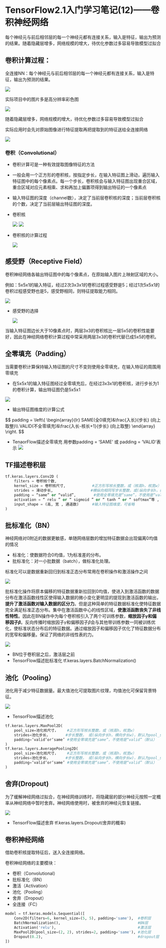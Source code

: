 # TensorFlow2.1入门学习笔记(12)——卷积神经网络


每个神经元与前后相邻层的每一个神经元都有连接关系，输入是特征，输出为预测的结果。随着隐藏层增多，网络规模的增大，待优化参数过多容易导致模型过拟合

## 卷积计算过程：
全连接NN：每个神经元与前后相邻层的每一个神经元都有连接关系，输入是特征，输出为预测的结果。

![](https://img-blog.csdnimg.cn/20200612195038324.png " ")

实际项目中的图片多是高分辨率彩色图
	
![](https://img-blog.csdnimg.cn/20200612195316182.png " ")

随着隐藏层增多，网络规模的增大，待优化参数过多容易导致模型过拟合

实际应用时会先对原始图像进行特征提取再把提取到的特征送给全连接网络

![](https://img-blog.csdnimg.cn/20200612195743308.png " ")

### 卷积（Convolutional）
- 卷积计算可是一种有效提取图像特征的方法
- 一般会用一个正方形的卷积核，按指定步长，在输入特征图上滑动，遍历输入特征图中的每个像素点。每一个步长，卷积核会与输入特征图出现重合区域，重合区域对应元素相乘、求和再加上偏置项得到输出特征的一个像素点
- 输入特征图的深度（channel数），决定了当前层卷积核的深度；当前层卷积核的个数，决定了当前层输出特征图的深度。
- 卷积核

	![](https://img-blog.csdnimg.cn/20200612222105316.png " ")
	![](https://img-blog.csdnimg.cn/20200612222800539.png " ")

- 卷积核的计算过程

	![](https://img-blog.csdnimg.cn/20200612223035455.gif " ")

## 感受野（Receptive Field）
卷积神经网络各输出特征图中的每个像素点，在原始输入图片上映射区域的大小。

例如：5x5x1的输入特征，经过2次3x3x1的卷积过程感受野是5；经过1次5x5x1的卷积过程感受野也是5，感受野相同，则特征提取能力相同。

![](https://img-blog.csdnimg.cn/20200612223641326.png " ")

- 感受野的选择

	![](https://img-blog.csdnimg.cn/20200612223955243.png " ")

当输入特征图边长大于10像素点时，两层3x3的卷积核比一层5x5的卷积性能要好，因此在神经网络卷积计算过程中常采用两层3x3的卷积代替已成5x5的卷积。

## 全零填充（Padding）

当需要卷积计算保持输入特征图的尺寸不变则使用全零填充，在输入特征的周围用零填充

- 在5x5x1的输入特征图经过全零填充后，在经过3x3x1的卷积核，进行步长为1的卷积计算，输出特征图仍是5x5x1

![](https://img-blog.csdnimg.cn/20200612233752911.png " ")

- 输出特征图维度的计算公式

<div>
$$
padding = \left\{
  \begin{array}{lr}
    SAME(全0填充)&\frac{入长}{步长}	(向上取整)\\
    VALID(不全零填充)&\frac{入长-核长+1}{步长}	(向上取整)
  \end{array}
\right.
$$
</div>

- TenaorFlow描述全零填充
	用参数padding = ‘SAME’ 或 padding = ‘VALID’表示
	![](https://img-blog.csdnimg.cn/2020061223504981.png " ")
## TF描述卷积层
```python
tf.keras.layers.Conv2D (
	filters = 卷积核个数,
	kernel_size = 卷积核尺寸, 			#正方形写核长整数，或（核高h，核宽w）
	strides = 滑动步长,					#横纵向相同写步长整数，或(纵向步长h，横向步长w)，默认1
	padding = “same” or “valid”, 		#使用全零填充是“same”，不使用是“valid”（默认）
	activation = “ relu ” or “ sigmoid ” or “ tanh ” or “ softmax”等 , 		#如有BN此处不写
	input_shape = (高, 宽 , 通道数)		#输入特征图维度，可省略
)
```

## 批标准化（BN）
神经网络对0附近的数据更敏感，单随网络层数的增加特征数据会出现偏离0均值的情况

- 标准化：使数据符合0均值，1为标准差的分布。
- 批标准化：对一小批数据（batch），做标准化处理。

标准化可以是数据重新回归到标准正态分布常用在卷积操作和激活操作之间

![](https://img-blog.csdnimg.cn/2020061300060593.png " ")

批标准化操作将原本偏移的特征数据重新拉回到0均值，使进入到激活函数的数据分布在激活函数线性区使得输入数据的微小变化更明显的提现到激活函数的输出，**提升了激活函数对输入数据的区分力**。但是这种简单的特征数据标准化使特征数据完全满足标准正态分布。集中在激活函数中心的线性区域，**使激活函数丧失了非线性特性**。因此在BN操作中为每个卷积核引入了两个可训练参数，**缩放因子$\gamma$和偏移因子$\beta$**。反向传播时缩放因子$\gamma$和偏移因子$\beta$会与其他带训练参数一同被训练优化，使标准状态分布后的特征数据。通过缩放因子和偏移因子优化了特征数据分布的宽窄和偏移量。保证了网络的非线性表的力。

![](https://img-blog.csdnimg.cn/2020061300234954.png " ")

- BN位于卷积层之后，激活层之前
- TensorFlow描述批标准化
	tf.keras.layers.BatchNormalization()


## 池化（Pooling）
池化用于减少特征数据量。最大值池化可提取图片纹理，均值池化可保留背景特征。

![](https://img-blog.csdnimg.cn/20200613003846171.png " ")

- TensorFlow描述池化

```python
tf.keras.layers.MaxPool2D(
	pool_size=池化核尺寸，	#正方形写核长整数，或（核高h，核宽w）
	strides=池化步长，		#步长整数， 或(纵向步长h，横向步长w)，默认为pool_size
	padding=‘valid’or‘same’ #使用全零填充是“same”，不使用是“valid”（默认）
)
tf.keras.layers.AveragePooling2D(
	pool_size=池化核尺寸，	#正方形写核长整数，或（核高h，核宽w）
	strides=池化步长，		#步长整数， 或(纵向步长h，横向步长w)，默认为pool_size
	padding=‘valid’or‘same’ #使用全零填充是“same”，不使用是“valid”（默认）
)
```

## 舍弃(Dropout)
为了缓解神经网络过拟合，在神经网络训练时，将隐藏层的部分神经元按照一定概率从神经网络中暂时舍弃。神经网络使用时，被舍弃的神经元恢复链接。

![](https://img-blog.csdnimg.cn/20200613004956902.png " ")

- TensorFlow描述舍弃
	tf.keras.layers.Dropout(舍弃的概率)




## 卷积神经网络
借助卷积核提取特征后，送入全连接网络。

卷积神经网络的主要模块：

- 卷积（Convolutional）
- 批标准化（BN）
- 激活（Activation）
- 池化（Pooling）
- 舍弃（Dropout）
- 全连接（FC）

```python
model = tf.keras.models.Sequential([
	Conv2D(filters=6, kernel_size=(5, 5), padding='same'),	#卷积层
	BatchNormalization(),									#BN层	
	Activation('relu'),										#激活层
	MaxPool2D(pool_size=(2, 2), strides=2, padding='same'),	#池化层
	Dropout(0.2),											#dropout层
])
```


